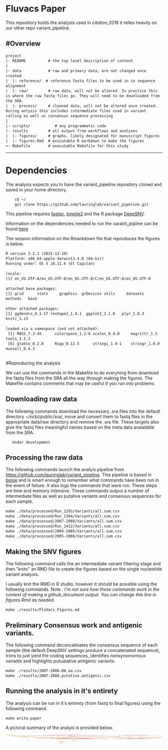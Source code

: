 # Fluvacs Paper

This repository holds the analysis used in *citation,2016* it relies heavily on our other repo variant_pipeline.

#Overview
--------

    project
    |- README          # the top level description of content
    |
    |- data            # raw and primary data, are not changed once created
    |  |- reference/  # reference fasta files to be used in in sequence alignment
    |  |- raw/         # raw data, will not be altered. In practice this is where the raw fastq files go. They will need to be downloaded from the SRA. 
    |  |- process/     # cleaned data, will not be altered once created. During anlysis this includes intermediate files used in variant calling as well as consensus sequence processing
    |
    |- scripts/           # any programmatic code
    |- results         # all output from workflows and analyses
    |  |- figures/     # graphs, likely designated for manuscript figures
    |  |- figures.Rmd  # exicutable R markdown to make the figures 
    +- Makefile        # executable Makefile for this study
    
  --------
# Dependencies    
The analysis expects you to have the variant_pipeline repository cloned and saved in your home directory.
```
    cd ~/
    git clone https://github.com/lauringlab/variant_pipeline.git
```
This pipeline requires [fastqc](http://www.bioinformatics.babraham.ac.uk/projects/fastqc/), [bowtie2](http://bowtie-bio.sourceforge.net/bowtie2/index.shtml) and the R package [DeepSNV](https://www.bioconductor.org/packages/release/bioc/html/deepSNV.html).

Information on the dependencies needed to run the varaint\_pipline can be found [here](https://github.com/lauringlab/variant_pipeline)


The session information on the Rmarkdown file that reproduces the figures is below.
```
R version 3.2.3 (2015-12-10)
Platform: x86_64-apple-darwin13.4.0 (64-bit)
Running under: OS X 10.11.6 (El Capitan)

locale:
[1] en_US.UTF-8/en_US.UTF-8/en_US.UTF-8/C/en_US.UTF-8/en_US.UTF-8

attached base packages:
[1] grid      stats     graphics  grDevices utils     datasets  methods   base     

other attached packages:
[1] ggdendro_0.1-17 reshape2_1.4.1  ggplot2_2.1.0   plyr_1.8.3      knitr_1.13     

loaded via a namespace (and not attached):
 [1] MASS_7.3-45      colorspace_1.2-6 scales_0.4.0     magrittr_1.5     tools_3.2.3     
 [6] gtable_0.2.0     Rcpp_0.12.5      stringi_1.0-1    stringr_1.0.0    munsell_0.4.3 


```

#Reproducing the analysis

We can use the commands in the Makefile to do everyhing from download the fastq files from the SRA all the way through making the figures. The Makefile contains comments that may be useful if you run into problems.

## Downloading raw data
The following commands download the necessary .sra files into the default directory ~/ncbi/public/sra/,  move and convert them to fastq files in the appropriate data/raw directory and remove the .sra file. These targets also give the fastq files meaningful names based on the meta data avaialable from the SRA.

```
   Under development 
```

## Processing the raw data

The following commands launch the analyis pipeline from https://github.com/lauringlab/variant_pipeline. This pipeline is based in [bpipe](http://bpipe-test-documentation.readthedocs.io/en/latest/) and is smart enough to remember what commands have been run in the event of failure. It also logs the commands that were run. These steps are time and memory intensive. These commands output a number of intermediate files as well as putative variants and consensus sequences for each sample. 

```
make ./data/processed/Run_1293/Variants/all.sum.csv
make ./data/processed/Run_1304/Variants/all.sum.csv
make ./data/processed/2007-2008/Variants/all.sum.csv
make ./data/processed/Run_1412/Variants/all.sum.csv
make ./data/processed/2004-2005/Variants/all.sum.csv
make ./data/processed/2005-2006/Variants/all.sum.csv
```


## Making the SNV figures

The following command calls the an intermediate vairant filtering stage and then "knits" an RMD file to create the figures based on the single nucleotide variant analysis.

I usually knit the RMD in R studio; however it should be possible using the following commands. Note : *I'm not sure how these commands work in the context of making a github_document output. You can change this line in figures.Rmd as needed.* 

```
make ./results/FluVacs_Figures.md
```

## Preliminary Consensus work and antigenic variants.

The following command deconcatinates the consensus sequence of each sample (the default DeepSNV settings produce a concatenated sequence), trims to just yield the coding sequences, identifies nonsynomomous variants and highlights putuatative antigenic variants.

```
make ./results/2007-2008.HA.aa.csv
make ./resutls/2007-2008.putative.antigenic.csv
```



## Running the analysis in it's entirety

The analysis can be run in it's entirety (from fastq to final figures) using the following command.

```
make write.paper
```

A pictoral summary of the analyis is provided below.

<img src="write.paper.png"/>
